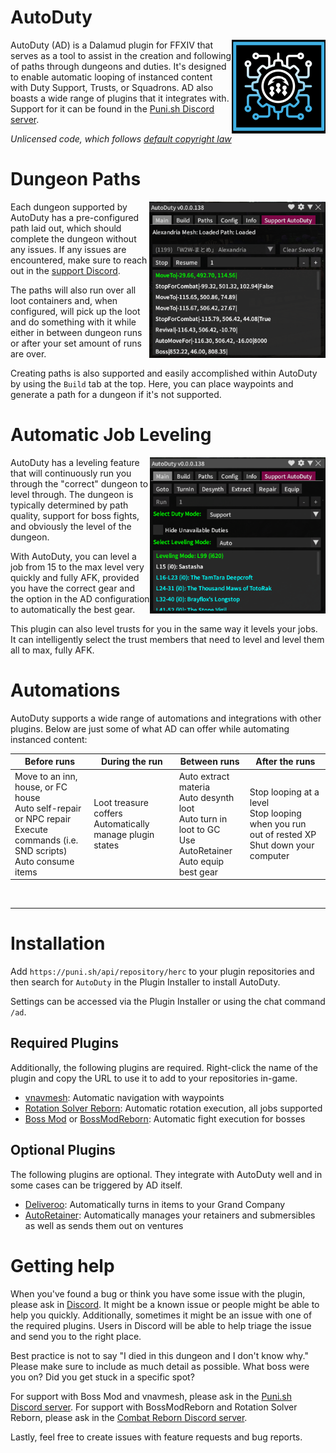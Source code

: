 # AutoDuty

<img align="right" width="150" height="150" src="logo.png">

AutoDuty (AD) is a Dalamud plugin for FFXIV that serves as a tool to assist in the creation and following of paths through dungeons and duties. It's designed to enable automatic looping of instanced content with Duty Support, Trusts, or Squadrons. AD also boasts a wide range of plugins that it integrates with. Support for it can be found in the [Puni.sh Discord server](https://discord.gg/punishxiv).

_Unlicensed code, which follows [default copyright law](https://docs.github.com/en/repositories/managing-your-repositorys-settings-and-features/customizing-your-repository/licensing-a-repository#choosing-the-right-license)_

# Dungeon Paths

<img align="right" height="250" src="Assets/paths.png">

Each dungeon supported by AutoDuty has a pre-configured path laid out, which should complete the dungeon without any issues. If any issues are encountered, make sure to reach out in the [support Discord](https://discord.gg/punishxiv).

The paths will also run over all loot containers and, when configured, will pick up the loot and do something with it while either in between dungeon runs or after your set amount of runs are over.

Creating paths is also supported and easily accomplished within AutoDuty by using the `Build` tab at the top. Here, you can place waypoints and generate a path for a dungeon if it's not supported.

# Automatic Job Leveling

<img align="right" height="250" src="Assets/leveling.png">

AutoDuty has a leveling feature that will continuously run you through the "correct" dungeon to level through. The dungeon is typically determined by path quality, support for boss fights, and obviously the level of the dungeon.

With AutoDuty, you can level a job from 15 to the max level very quickly and fully AFK, provided you have the correct gear and the option in the AD configuration to automatically the best gear.

This plugin can also level trusts for you in the same way it levels your jobs. It can intelligently select the trust members that need to level and level them all to max, fully AFK.

# Automations

AutoDuty supports a wide range of automations and integrations with other plugins. Below are just some of what AD can offer while automating instanced content:

| Before runs | During the run | Between runs | After the runs |
| -------- | -------- | -------- | -------- |
| Move to an inn, house, or FC house <br /> Auto self-repair or NPC repair <br /> Execute commands (i.e. SND scripts) <br /> Auto consume items | Loot treasure coffers <br /> Automatically manage plugin states | Auto extract materia <br /> Auto desynth loot <br /> Auto turn in loot to GC <br /> Use AutoRetainer <br /> Auto equip best gear | Stop looping at a level <br /> Stop looping when you run out of rested XP <br /> Shut down your computer |

<br />
<hr />

# Installation

Add `https://puni.sh/api/repository/herc` to your plugin repositories and then search for `AutoDuty` in the Plugin Installer to install AutoDuty.

Settings can be accessed via the Plugin Installer or using the chat command `/ad`.

## Required Plugins

Additionally, the following plugins are required. Right-click the name of the plugin and copy the URL to use it to add to your repositories in-game.

- [vnavmesh](https://puni.sh/api/repository/veyn): Automatic navigation with waypoints
- [Rotation Solver Reborn](https://raw.githubusercontent.com/FFXIV-CombatReborn/CombatRebornRepo/main/pluginmaster.json): Automatic rotation execution, all jobs supported
- [Boss Mod](https://puni.sh/api/repository/veyn) or [BossModReborn](https://raw.githubusercontent.com/FFXIV-CombatReborn/CombatRebornRepo/main/pluginmaster.json): Automatic fight execution for bosses

## Optional Plugins

The following plugins are optional. They integrate with AutoDuty well and in some cases can be triggered by AD itself.

- [Deliveroo](https://plugins.carvel.li): Automatically turns in items to your Grand Company
- [AutoRetainer](https://love.puni.sh/ment.json): Automatically manages your retainers and submersibles as well as sends them out on ventures

# Getting help

When you've found a bug or think you have some issue with the plugin, please ask in [Discord](https://discord.gg/punishxiv). It might be a known issue or people might be able to help you quickly. Additionally, sometimes it might be an issue with one of the required plugins. Users in Discord will be able to help triage the issue and send you to the right place.

Best practice is not to say "I died in this dungeon and I don't know why." Please make sure to include as much detail as possible. What boss were you on? Did you get stuck in a specific spot?

For support with Boss Mod and vnavmesh, please ask in the [Puni.sh Discord server](https://discord.gg/punishxiv). For support with BossModReborn and Rotation Solver Reborn, please ask in the [Combat Reborn Discord server](https://discord.gg/p54TZMPnC9).

Lastly, feel free to create issues with feature requests and bug reports.
